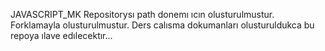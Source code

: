 JAVASCRIPT_MK Repositorysı path donemı ıcın olusturulmustur. Forklamayla olusturulmustur. Ders calısma dokumanları olusturuldukca bu repoya ılave edılecektır...
